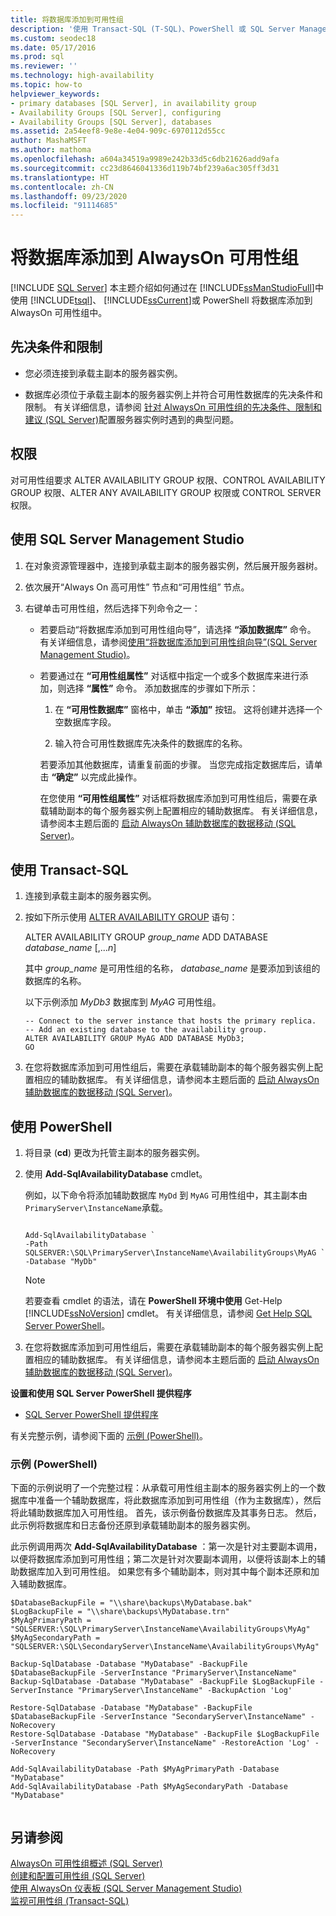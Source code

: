 ```yaml
---
title: 将数据库添加到可用性组
description: '使用 Transact-SQL (T-SQL)、PowerShell 或 SQL Server Management Studio，将数据库添加到 AlwaysOn 可用性组。 '
ms.custom: seodec18
ms.date: 05/17/2016
ms.prod: sql
ms.reviewer: ''
ms.technology: high-availability
ms.topic: how-to
helpviewer_keywords:
- primary databases [SQL Server], in availability group
- Availability Groups [SQL Server], configuring
- Availability Groups [SQL Server], databases
ms.assetid: 2a54eef8-9e8e-4e04-909c-6970112d55cc
author: MashaMSFT
ms.author: mathoma
ms.openlocfilehash: a604a34519a9989e242b33d5c6db21626add9afa
ms.sourcegitcommit: cc23d8646041336d119b74bf239a6ac305ff3d31
ms.translationtype: HT
ms.contentlocale: zh-CN
ms.lasthandoff: 09/23/2020
ms.locfileid: "91114685"
---
```

# <a name="add-a-database-to-an-always-on-availability-group"></a>将数据库添加到 AlwaysOn 可用性组
[!INCLUDE [SQL Server](../../../includes/applies-to-version/sqlserver.md)]
  本主题介绍如何通过在 [!INCLUDE[ssManStudioFull](../../../includes/ssmanstudiofull-md.md)]中使用 [!INCLUDE[tsql](../../../includes/tsql-md.md)]、 [!INCLUDE[ssCurrent](../../../includes/sscurrent-md.md)]或 PowerShell 将数据库添加到 AlwaysOn 可用性组中。  
  

  
## <a name="prerequisites-and-restrictions"></a>先决条件和限制  
  
-   您必须连接到承载主副本的服务器实例。  
  
-   数据库必须位于承载主副本的服务器实例上并符合可用性数据库的先决条件和限制。 有关详细信息，请参阅 [针对 AlwaysOn 可用性组的先决条件、限制和建议 (SQL Server)](../../../database-engine/availability-groups/windows/prereqs-restrictions-recommendations-always-on-availability.md)配置服务器实例时遇到的典型问题。  
  
 
##  <a name="permissions"></a><a name="Permissions"></a> 权限  
 对可用性组要求 ALTER AVAILABILITY GROUP 权限、CONTROL AVAILABILITY GROUP 权限、ALTER ANY AVAILABILITY GROUP 权限或 CONTROL SERVER 权限。  
  
##  <a name="use-sql-server-management-studio"></a><a name="SSMSProcedure"></a>使用 SQL Server Management Studio  

  
1.  在对象资源管理器中，连接到承载主副本的服务器实例，然后展开服务器树。  
  
2.  依次展开“Always On 高可用性”  节点和“可用性组”  节点。  
  
3.  右键单击可用性组，然后选择下列命令之一：  
  
    -   若要启动“将数据库添加到可用性组向导”，请选择 **“添加数据库”** 命令。 有关详细信息，请参阅[使用“将数据库添加到可用性组向导”(SQL Server Management Studio)](../../../database-engine/availability-groups/windows/availability-group-add-database-to-group-wizard.md)。  
  
    -   若要通过在 **“可用性组属性”** 对话框中指定一个或多个数据库来进行添加，则选择 **“属性”** 命令。 添加数据库的步骤如下所示：  
  
        1.  在 **“可用性数据库”** 窗格中，单击 **“添加”** 按钮。 这将创建并选择一个空数据库字段。  
  
        2.  输入符合可用性数据库先决条件的数据库的名称。  
  
         若要添加其他数据库，请重复前面的步骤。 当您完成指定数据库后，请单击 **“确定”** 以完成此操作。  
  
         在您使用 **“可用性组属性”** 对话框将数据库添加到可用性组后，需要在承载辅助副本的每个服务器实例上配置相应的辅助数据库。 有关详细信息，请参阅本主题后面的 [启动 AlwaysOn 辅助数据库的数据移动 (SQL Server)](../../../database-engine/availability-groups/windows/start-data-movement-on-an-always-on-secondary-database-sql-server.md)。  
  
##  <a name="use-transact-sql"></a><a name="TsqlProcedure"></a>使用 Transact-SQL  

  
1.  连接到承载主副本的服务器实例。    
2.  按如下所示使用 [ALTER AVAILABILITY GROUP](../../../t-sql/statements/alter-availability-group-transact-sql.md) 语句：  
  
     ALTER AVAILABILITY GROUP *group_name* ADD DATABASE *database_name* [,...*n*]  
  
     其中 *group_name* 是可用性组的名称， *database_name* 是要添加到该组的数据库的名称。  
  
     以下示例添加 *MyDb3* 数据库到 *MyAG* 可用性组。  
  
    ```  
    -- Connect to the server instance that hosts the primary replica.  
    -- Add an existing database to the availability group.  
    ALTER AVAILABILITY GROUP MyAG ADD DATABASE MyDb3;  
    GO  
    ```  
  
3.  在您将数据库添加到可用性组后，需要在承载辅助副本的每个服务器实例上配置相应的辅助数据库。 有关详细信息，请参阅本主题后面的 [启动 AlwaysOn 辅助数据库的数据移动 (SQL Server)](../../../database-engine/availability-groups/windows/start-data-movement-on-an-always-on-secondary-database-sql-server.md)。  
  
##  <a name="use-powershell"></a><a name="PowerShellProcedure"></a>使用 PowerShell  

  
1.  将目录 (**cd**) 更改为托管主副本的服务器实例。  
  
2.  使用 **Add-SqlAvailabilityDatabase** cmdlet。  
  
     例如，以下命令将添加辅助数据库 `MyDd` 到 `MyAG` 可用性组中，其主副本由 `PrimaryServer\InstanceName`承载。  
  
    ```  
  
    Add-SqlAvailabilityDatabase `   
    -Path SQLSERVER:\SQL\PrimaryServer\InstanceName\AvailabilityGroups\MyAG `   
    -Database "MyDb"  
    ```  
  
    > [!NOTE]  
    >  若要查看 cmdlet 的语法，请在 **PowerShell 环境中使用** Get-Help [!INCLUDE[ssNoVersion](../../../includes/ssnoversion-md.md)] cmdlet。 有关详细信息，请参阅 [Get Help SQL Server PowerShell](../../../relational-databases/scripting/get-help-sql-server-powershell.md)。  
  
3.  在您将数据库添加到可用性组后，需要在承载辅助副本的每个服务器实例上配置相应的辅助数据库。 有关详细信息，请参阅本主题后面的 [启动 AlwaysOn 辅助数据库的数据移动 (SQL Server)](../../../database-engine/availability-groups/windows/start-data-movement-on-an-always-on-secondary-database-sql-server.md)。  
  
 **设置和使用 SQL Server PowerShell 提供程序**  
  
-   [SQL Server PowerShell 提供程序](../../../relational-databases/scripting/sql-server-powershell-provider.md)  
  
 有关完整示例，请参阅下面的 [示例 (PowerShell)](#PSExample)。  
  
###  <a name="example-powershell"></a><a name="PSExample"></a> 示例 (PowerShell)  
 下面的示例说明了一个完整过程：从承载可用性组主副本的服务器实例上的一个数据库中准备一个辅助数据库，将此数据库添加到可用性组（作为主数据库），然后将此辅助数据库加入可用性组。 首先，该示例备份数据库及其事务日志。 然后，此示例将数据库和日志备份还原到承载辅助副本的服务器实例。  
  
 此示例调用两次 **Add-SqlAvailabilityDatabase** ：第一次是针对主要副本调用，以便将数据库添加到可用性组；第二次是针对次要副本调用，以便将该副本上的辅助数据库加入到可用性组。 如果您有多个辅助副本，则对其中每个副本还原和加入辅助数据库。  
  
```  
$DatabaseBackupFile = "\\share\backups\MyDatabase.bak"  
$LogBackupFile = "\\share\backups\MyDatabase.trn"  
$MyAgPrimaryPath = "SQLSERVER:\SQL\PrimaryServer\InstanceName\AvailabilityGroups\MyAg"  
$MyAgSecondaryPath = "SQLSERVER:\SQL\SecondaryServer\InstanceName\AvailabilityGroups\MyAg"  
  
Backup-SqlDatabase -Database "MyDatabase" -BackupFile $DatabaseBackupFile -ServerInstance "PrimaryServer\InstanceName"  
Backup-SqlDatabase -Database "MyDatabase" -BackupFile $LogBackupFile -ServerInstance "PrimaryServer\InstanceName" -BackupAction 'Log'  
  
Restore-SqlDatabase -Database "MyDatabase" -BackupFile $DatabaseBackupFile -ServerInstance "SecondaryServer\InstanceName" -NoRecovery  
Restore-SqlDatabase -Database "MyDatabase" -BackupFile $LogBackupFile -ServerInstance "SecondaryServer\InstanceName" -RestoreAction 'Log' -NoRecovery  
  
Add-SqlAvailabilityDatabase -Path $MyAgPrimaryPath -Database "MyDatabase"  
Add-SqlAvailabilityDatabase -Path $MyAgSecondaryPath -Database "MyDatabase"  
  
```  
  
## <a name="see-also"></a>另请参阅  
 [AlwaysOn 可用性组概述 (SQL Server)](../../../database-engine/availability-groups/windows/overview-of-always-on-availability-groups-sql-server.md)   
 [创建和配置可用性组 (SQL Server)](../../../database-engine/availability-groups/windows/creation-and-configuration-of-availability-groups-sql-server.md)   
 [使用 AlwaysOn 仪表板 (SQL Server Management Studio)](../../../database-engine/availability-groups/windows/use-the-always-on-dashboard-sql-server-management-studio.md)   
 [监视可用性组 (Transact-SQL)](../../../database-engine/availability-groups/windows/monitor-availability-groups-transact-sql.md)  
